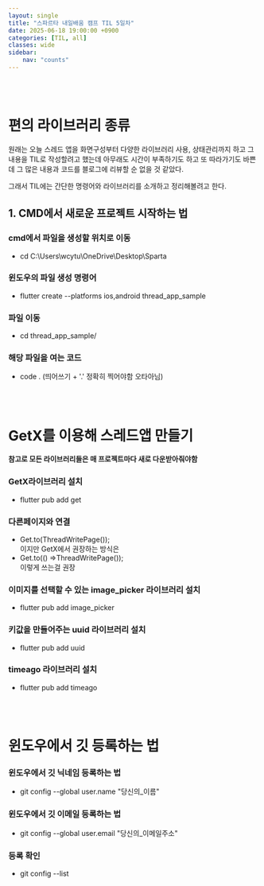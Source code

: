 ```yaml
---
layout: single
title: "스파르타 내일배움 캠프 TIL 5일차"
date: 2025-06-18 19:00:00 +0900
categories: [TIL, all]
classes: wide
sidebar:
    nav: "counts"
---
```

<br><br>
# 편의 라이브러리 종류

원래는 오늘 스레드 앱을 화면구성부터 다양한 라이브러리 사용, 상태관리까지 하고 그 내용을
TIL로 작성할려고 했는데 아무래도 시간이 부족하기도 하고 또 따라가기도 바쁜데 그 많은 내용과 코드를
블로그에 리뷰할 순 없을 것 같았다.

그래서 TIL에는 간단한 명령어와 라이브러리를 소개하고 정리해볼려고 한다.

## 1. CMD에서 새로운 프로젝트 시작하는 법

### cmd에서 파일을 생성할 위치로 이동
- cd C:\Users\wcytu\OneDrive\Desktop\Sparta

### 윈도우의 파일 생성 명령어
- flutter create --platforms ios,android thread_app_sample

### 파일 이동
- cd thread_app_sample/

### 해당 파일을 여는 코드
- code . (띄어쓰기 + '.' 정확히 찍어야함 오타아님)


<br><br>



# GetX를 이용해 스레드앱 만들기

**참고로 모든 라이브러리들은 매 프로젝트마다 새로 다운받아줘야함**

### GetX라이브러리 설치

- flutter pub add get

### 다른페이지와 연결

- Get.to(ThreadWritePage());  
이지만 GetX에서 권장하는 방식은
- Get.to(() =>ThreadWritePage());  
이렇게 쓰는걸 권장

### 이미지를 선택할 수 있는 image_picker 라이브러리 설치
- flutter pub add image_picker

### 키값을 만들어주는 uuid 라이브러리 설치
- flutter pub add uuid

### timeago 라이브러리 설치
- flutter pub add timeago

<br><br>

# 윈도우에서 깃 등록하는 법

### 윈도우에서 깃 닉네임 등록하는 법
- git config --global user.name "당신의_이름"

### 윈도우에서 깃 이메일 등록하는 법
- git config --global user.email "당신의_이메일주소"

### 등록 확인
- git config --list
